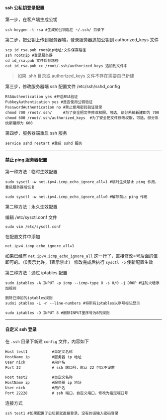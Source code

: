#### ssh 公私钥登录配置

第一步，在客户端生成公钥
```
ssh-keygen -t rsa #生成的公钥匙在 ~/.ssh/ 目录下
```
第二步，把公钥上传到服务器端，登录服务器追加公钥到 authorized_keys 文件
```
scp id_rsa.pub root@ip地址:文件保存路径
ssh root@ip #登录服务器
cd id_rsa.pub 文件保存路径
cat id_rsa.pub >> /root/.ssh/authorized_keys 追加到文件中

```
> 如果 .shh 目录或 authorized_keys 文件不存在需要自己新建

第三步，修改服务器端 ssh 配置文件 /etc/ssh/sshd_config

```
RSAAuthentication yes #开启RSA验证
PubkeyAuthentication yes #是否使用公钥验证
PasswordAuthentication no #禁止使用密码验证登录
chmod 700 /root/.ssh/     #为了安全把文件修改权限，可选，部分系统新建即为 700
chmod 600 /root/.ssh/authorized_keys  #为了安全把文件修改权限，可选，部分系统新建即为 600
```

第四步，服务器端重启 ssh 服务
```
service sshd restart #重启 sshd 服务
```

---

#### 禁止 ping 服务器配置

第一种方法：临时生效配置
```
sudo sysctl -w net.ipv4.icmp_echo_ignore_all=1 #临时生效禁止 ping 作用，重启服务器后恢复

sudo sysctl -w net.ipv4.icmp_echo_ignore_all=0 #解除禁止 ping 作用
```

第二种方法：永久生效配置

编辑 /etc/sysctl.conf 文件
```
sudo vim /etc/sysctl.conf 
```
在配置文件中添加 
```
net.ipv4.icmp_echo_ignore_all=1 
``` 
如果已经有 `net.ipv4.icmp_echo_ignore_all` 这一行了，直接修改=号后面的值即可的。（0表示允许，1表示禁止）
修改完成后执行 `sysctl -p` 使新配置生效

第三种方法：通过 iptables 配置
```
sudo iptables -A INPUT -p icmp --icmp-type 8 -s 0/0 -j DROP #往防火墙添加规则

删除已添加的iptables规则
sudoi ptables -L -n --line-numbers #将所有iptables以序号标记显示

sudo iptables -D INPUT 8 #删除INPUT里序号为8的规则
```

---

#### 自定义 ssh 登录

在 `.ssh` 目录下新建 `config` 文件，内容如下

```
Host test1           #自定义名称
HostName ip          #服务器 ip 地址
User nick            #用户名
Port 22              # ssh 端口号，默认 22 可以不设置

Host test2           #自定义名称
HostName ip          #服务器 ip 地址
User nick            #用户名
Port 22228           # ssh 端口，自定义端口，修改为指定端口号
```

连接方式

```
ssh test1 #如果配置了公私钥就直接登录，没有的话输入密码登录
```


